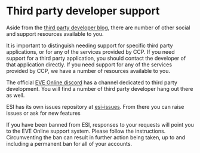 # Third party developer support

Aside from the [third party developer blog](/blog), there are number of other social and support resources available to you.

It is important to distinguish needing support for specific third party applications, or for any of the services provided by CCP. If you need support for a third party application, you should contact the developer of that application directly. If you need support for any of the services provided by CCP, we have a number of resources available to you.

The official [EVE Online discord](https://eveonline.com/discord) has a channel dedicated to third party development. You will find a number of third party developer hang out there as well.

ESI has its own issues repository at [esi-issues](https://github.com/esi/esi-issues). From there you can raise issues or ask for new features

If you have been banned from ESI, responses to your requests will point you to the EVE Online support system. Please follow the instructions. Circumventing the ban can result in further action being taken, up to and including a permanent ban for all of your accounts.

